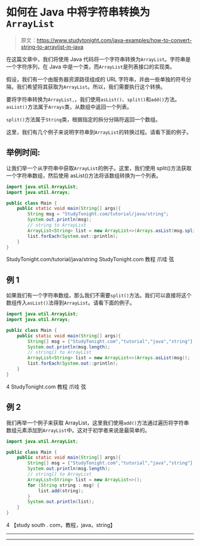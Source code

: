 # 如何在 Java 中将字符串转换为`ArrayList`

> 原文：<https://www.studytonight.com/java-examples/how-to-convert-string-to-arraylist-in-java>

在这篇文章中，我们将使用 Java 代码将一个字符串转换为`ArrayList`。字符串是一个字符序列，在 Java 中是一个类，而`ArrayList`是列表接口的实现类。

假设，我们有一个由服务器资源路径组成的 URL 字符串，并由一些单独的符号分隔，我们希望将其获取为`ArrayList`。所以，我们需要执行这个转换。

要将字符串转换为`ArrayList,`，我们使用`asList()`、`split()`和`add()`方法。`asList()`方法属于`Arrays`类，从数组中返回一个列表。

`split()`方法属于`String`类，根据指定的拆分分隔符返回一个数组。

这里，我们有几个例子来说明字符串到`ArrayList`的转换过程。请看下面的例子。

## 举例时间:

让我们举一个从字符串中获取`ArrayList`的例子。这里，我们使用 split()方法获取一个字符串数组，然后使用 asList()方法将该数组转换为一个列表。

```java
import java.util.ArrayList;
import java.util.Arrays;

public class Main {
	public static void main(String[] args){
		String msg = "StudyTonight.com/tutorial/java/string";
		System.out.println(msg);
		// string to ArrayList
		ArrayList<String> list = new ArrayList<>(Arrays.asList(msg.split("/")));
		list.forEach(System.out::println);	
	}
}
```

StudyTonight.com/tutorial/java/string
StudyTonight.com
教程
爪哇
弦

## 例 1

如果我们有一个字符串数组，那么我们不需要`split()`方法。我们可以直接将这个数组传入`asList()`法得到`ArrayList`。请看下面的例子。

```java
import java.util.ArrayList;
import java.util.Arrays;

public class Main {
	public static void main(String[] args){
		String[] msg = {"StudyTonight.com","tutorial","java","string"};
		System.out.println(msg.length);
		// string[] to ArrayList
		ArrayList<String> list = new ArrayList<>(Arrays.asList(msg));
		list.forEach(System.out::println);	
	}
}
```

4
StudyTonight.com
教程
爪哇
弦

## 例 2

我们再举一个例子来获取 ArrayList，这里我们使用`add()`方法通过遍历将字符串数组元素添加到`ArrayList`中。这对于初学者来说是最简单的。

```java
import java.util.ArrayList;

public class Main {
	public static void main(String[] args){
		String[] msg = {"StudyTonight.com","tutorial","java","string"};
		System.out.println(msg.length);
		// string[] to ArrayList
		ArrayList<String> list = new ArrayList<>();
		for (String string : msg) {
			list.add(string);
		}
		System.out.println(list);	
	}
}
```

4
【study south . com，教程，java，string】

* * *

* * *